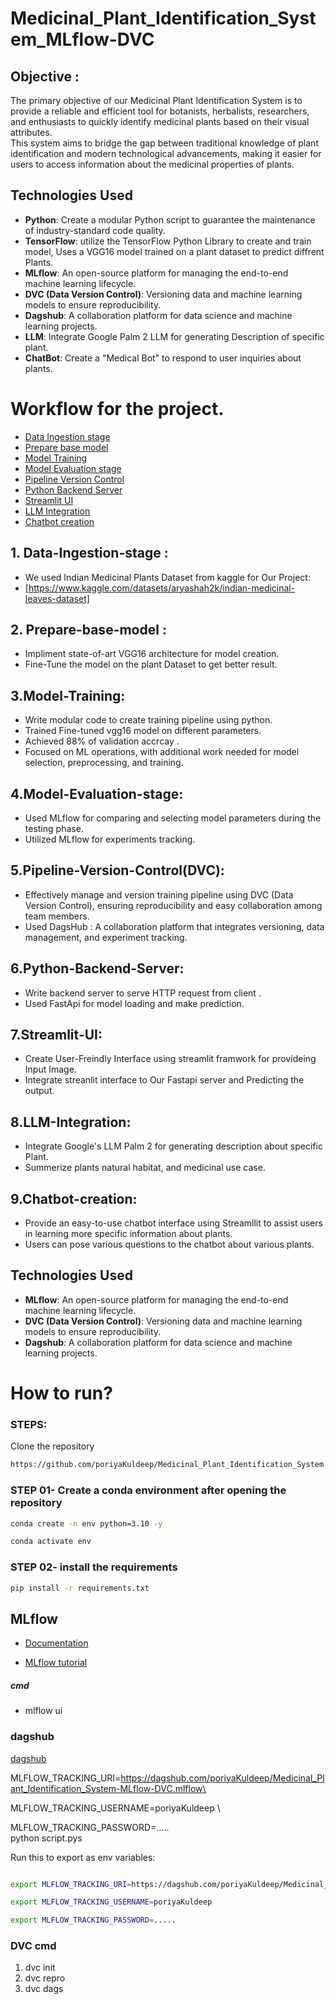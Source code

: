 # Medicinal_Plant_Identification_System_MLflow-DVC


## Objective :
The primary objective of our Medicinal Plant Identification System is to provide a reliable and efficient tool for botanists, herbalists, researchers, and enthusiasts to quickly identify medicinal plants based on their visual attributes. <br>
This system aims to bridge the gap between traditional knowledge of plant identification and modern technological advancements, making it easier for users to access information about the medicinal properties of plants.


<!-- ### Components:
1. **User**: Uploads a photo via the web application.
2. **Web Application**: created web application using Streamlit and FastAPI for instant plant predictions.
3. **Model**: Uses a VGG16 model trained on a plant dataset to predict diffrent Plants.
4. **MLflow**: Used for comparing and choosing model parameters during the testing phase.
5. **DVC**: Employed for data and model versioning.
6. **LLM**: Integrate Google Palm 2 LLM for generating Description of specific plant.
7. **ChatBot**: Create a "Medical Bot" to respond to user inquiries about plants.  -->


## Technologies Used

- **Python**: Create a modular Python script to guarantee the maintenance of industry-standard code quality.
- **TensorFlow**: utilize the TensorFlow Python Library to create and train model, Uses a VGG16 model trained on a plant dataset to predict  diffrent Plants.
- **MLflow**: An open-source platform for managing the end-to-end machine learning lifecycle.
- **DVC (Data Version Control)**: Versioning data and machine learning models to ensure reproducibility.
- **Dagshub**: A collaboration platform for data science and machine learning projects.
- **LLM**: Integrate Google Palm 2 LLM for generating Description of specific plant.
- **ChatBot**: Create a "Medical Bot" to respond to user inquiries about plants.  


<h1> Workflow for the project.</h1>

-   [Data Ingestion stage](##1-Data-Ingestion-stage)
-   [Prepare base model](#2-Prepare-base-model)
-   [Model Training](#3-Model-Training)
-   [Model Evaluation stage](#4-Model-Evaluation-stage)
-   [Pipeline Version Control](#5-Pipeline-Version-Control)
-   [Python Backend Server](#6-Python-Backend-Server)
-   [Streamlit UI](#7-Streamlit-UI)
-   [LLM Integration](#8-LLM-Integration)
-   [Chatbot creation](#8-Chatbot-creation)



## 1. Data-Ingestion-stage :<br>
   * We used Indian Medicinal Plants Dataset from kaggle for Our Project:<br>
   * [https://www.kaggle.com/datasets/aryashah2k/indian-medicinal-leaves-dataset]

## 2. Prepare-base-model :
   
   * Impliment state-of-art VGG16 architecture for model creation.
   * Fine-Tune the model on the plant Dataset to get better result.

## 3.Model-Training:
   
   * Write modular code to create training pipeline using python.
   * Trained Fine-tuned vgg16 model on different parameters.
   * Achieved 88% of validation accrcay .
   * Focused on ML operations, with additional work needed for model selection, preprocessing, and training.



## 4.Model-Evaluation-stage:
   
   * Used MLflow for comparing and selecting model parameters during the testing phase.
   * Utilized MLflow for experiments tracking.


## 5.Pipeline-Version-Control(DVC):
   
   * Effectively manage and version training pipeline using DVC (Data Version Control), ensuring reproducibility and easy collaboration among team members.
   * Used DagsHub : A collaboration platform that integrates versioning, data management, and experiment tracking.

## 6.Python-Backend-Server:
   
   * Write backend server to serve HTTP request from client .
   * Used FastApi for model loading and make prediction.


## 7.Streamlit-UI:
   
   * Create User-Freindly Interface using streamlit framwork for provideing Input Image.
   * Integrate streanlit interface to Our Fastapi server and Predicting the output.
    
## 8.LLM-Integration:
   
   * Integrate Google's LLM Palm 2 for generating description about specific Plant.
   * Summerize plants natural habitat, and medicinal use case.

## 9.Chatbot-creation:
   
   * Provide an easy-to-use chatbot interface using Streamllit to assist users in learning more specific information about plants.
   * Users can pose various questions to the chatbot about various plants.




## Technologies Used

- **MLflow**: An open-source platform for managing the end-to-end machine learning lifecycle.
- **DVC (Data Version Control)**: Versioning data and machine learning models to ensure reproducibility.
- **Dagshub**: A collaboration platform for data science and machine learning projects.



# How to run?
### STEPS:

Clone the repository

```bash
https://github.com/poriyaKuldeep/Medicinal_Plant_Identification_System
```
### STEP 01- Create a conda environment after opening the repository

```bash
conda create -n env python=3.10 -y
```

```bash
conda activate env
```


### STEP 02- install the requirements
```bash
pip install -r requirements.txt
```

## MLflow

- [Documentation](https://mlflow.org/docs/latest/index.html)

- [MLflow tutorial](https://youtu.be/qdcHHrsXA48?si=bD5vDS60akNphkem)

##### cmd
- mlflow ui

### dagshub
[dagshub](https://dagshub.com/)

MLFLOW_TRACKING_URI=https://dagshub.com/poriyaKuldeep/Medicinal_Plant_Identification_System-MLflow-DVC.mlflow\

MLFLOW_TRACKING_USERNAME=poriyaKuldeep \

MLFLOW_TRACKING_PASSWORD=..... \
python script.pys

Run this to export as env variables:

```bash

export MLFLOW_TRACKING_URI=https://dagshub.com/poriyaKuldeep/Medicinal_Plant_Identification_System-MLflow-DVC.mlflow

export MLFLOW_TRACKING_USERNAME=poriyaKuldeep 

export MLFLOW_TRACKING_PASSWORD=.....

```
### DVC cmd

1. dvc init
2. dvc repro
3. dvc dags